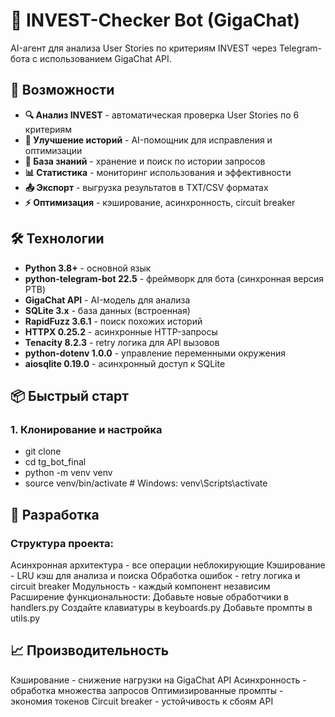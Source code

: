 # 🤖 INVEST-Checker Bot (GigaChat)

AI-агент для анализа User Stories по критериям INVEST через Telegram-бота с использованием GigaChat API.

## 🚀 Возможности

- **🔍 Анализ INVEST** - автоматическая проверка User Stories по 6 критериям
- **🚀 Улучшение историй** - AI-помощник для исправления и оптимизации
- **💾 База знаний** - хранение и поиск по истории запросов
- **📊 Статистика** - мониторинг использования и эффективности
- **📤 Экспорт** - выгрузка результатов в TXT/CSV форматах
- **⚡ Оптимизация** - кэширование, асинхронность, circuit breaker

## 🛠 Технологии

- **Python 3.8+** - основной язык
- **python-telegram-bot 22.5** - фреймворк для бота (синхронная версия PTB)
- **GigaChat API** - AI-модель для анализа
- **SQLite 3.x** - база данных (встроенная)
- **RapidFuzz 3.6.1** - поиск похожих историй
- **HTTPX 0.25.2** - асинхронные HTTP-запросы
- **Tenacity 8.2.3** - retry логика для API вызовов
- **python-dotenv 1.0.0** - управление переменными окружения
- **aiosqlite 0.19.0** - асинхронный доступ к SQLite

## 📦 Быстрый старт

### 1. Клонирование и настройка

- git clone <repository-url>
- cd tg_bot_final
- python -m venv venv
- source venv/bin/activate  # Windows: venv\Scripts\activate

## 🔧 Разработка

### Структура проекта:

Асинхронная архитектура - все операции неблокирующие
Кэширование - LRU кэш для анализа и поиска
Обработка ошибок - retry логика и circuit breaker
Модульность - каждый компонент независим
Расширение функциональности:
Добавьте новые обработчики в handlers.py
Создайте клавиатуры в keyboards.py
Добавьте промпты в utils.py

## 📈 Производительность

Кэширование - снижение нагрузки на GigaChat API
Асинхронность - обработка множества запросов
Оптимизированные промпты - экономия токенов
Circuit breaker - устойчивость к сбоям API
